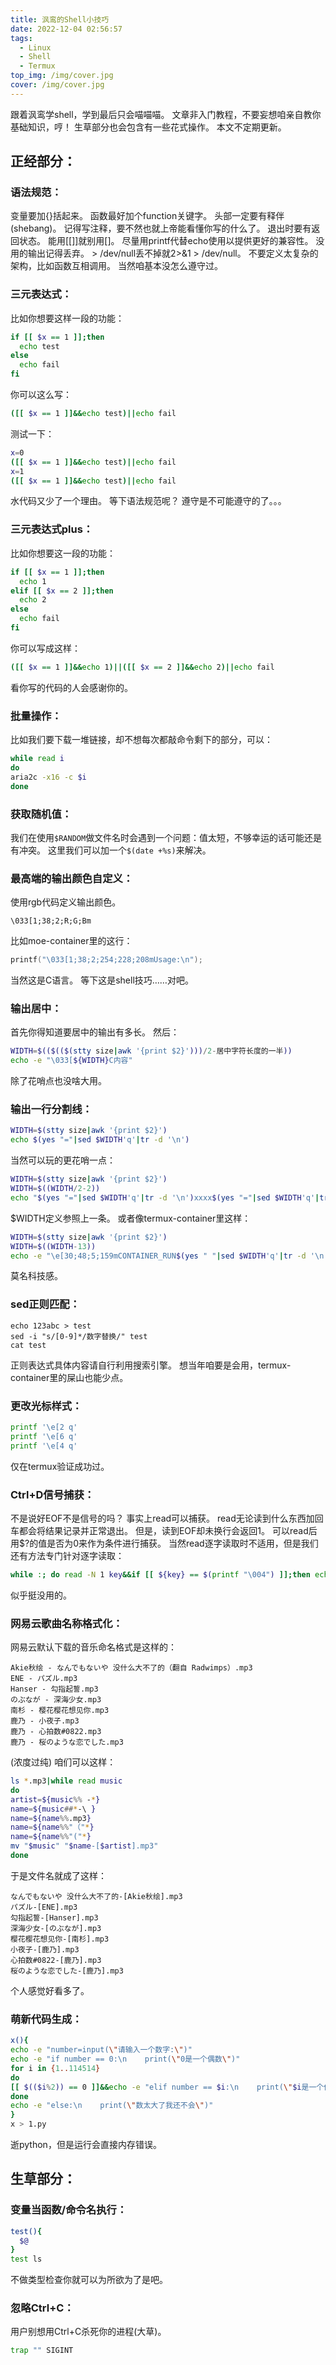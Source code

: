 ```yaml
---
title: 沨鸾的Shell小技巧
date: 2022-12-04 02:56:57
tags:
  - Linux
  - Shell
  - Termux
top_img: /img/cover.jpg
cover: /img/cover.jpg
---
```

跟着沨鸾学shell，学到最后只会喵喵喵。 
文章非入门教程，不要妄想咱亲自教你基础知识，哼！ 
生草部分也会包含有一些花式操作。
本文不定期更新。 
## 正经部分：
### 语法规范：
变量要加{}括起来。
函数最好加个function关键字。
头部一定要有释伴(shebang)。
记得写注释，要不然也就上帝能看懂你写的什么了。
退出时要有返回状态。
能用[[]]就别用[]。
尽量用printf代替echo使用以提供更好的兼容性。
没用的输出记得丢弃。
\> /dev/null丢不掉就2>&1 > /dev/null。
不要定义太复杂的架构，比如函数互相调用。
当然咱基本没怎么遵守过。
### 三元表达式：
比如你想要这样一段的功能：
```sh
if [[ $x == 1 ]];then
  echo test
else
  echo fail
fi
```
你可以这么写：
```sh
([[ $x == 1 ]]&&echo test)||echo fail
```
测试一下：
```sh
x=0
([[ $x == 1 ]]&&echo test)||echo fail
x=1
([[ $x == 1 ]]&&echo test)||echo fail
```
水代码又少了一个理由。
等下语法规范呢？
遵守是不可能遵守的了。。。
### 三元表达式plus：
比如你想要这一段的功能：
```sh
if [[ $x == 1 ]];then
  echo 1
elif [[ $x == 2 ]];then
  echo 2
else
  echo fail
fi
```
你可以写成这样：
```sh
([[ $x == 1 ]]&&echo 1)||([[ $x == 2 ]]&&echo 2)||echo fail
```
看你写的代码的人会感谢你的。
### 批量操作：
比如我们要下载一堆链接，却不想每次都敲命令剩下的部分，可以：
```sh
while read i
do
aria2c -x16 -c $i
done
```
### 获取随机值：
我们在使用`$RANDOM`做文件名时会遇到一个问题：值太短，不够幸运的话可能还是有冲突。
这里我们可以加一个`$(date +%s)`来解决。
### 最高端的输出颜色自定义：
使用rgb代码定义输出颜色。
```
\033[1;38;2;R;G;Bm
```
比如moe-container里的这行：
```C
printf("\033[1;38;2;254;228;208mUsage:\n");
```
当然这是C语言。
等下这是shell技巧……对吧。 
### 输出居中：
首先你得知道要居中的输出有多长。
然后：
```sh
WIDTH=$(($(($(stty size|awk '{print $2}')))/2-居中字符长度的一半))
echo -e "\033[${WIDTH}C内容"
```
除了花哨点也没啥大用。
### 输出一行分割线：
```sh
WIDTH=$(stty size|awk '{print $2}')
echo $(yes "="|sed $WIDTH'q'|tr -d '\n')
```
当然可以玩的更花哨一点：
```sh
WIDTH=$(stty size|awk '{print $2}')
WIDTH=$((WIDTH/2-2))
echo "$(yes "="|sed $WIDTH'q'|tr -d '\n')xxxx$(yes "="|sed $WIDTH'q'|tr -d '\n')"
```
$WIDTH定义参照上一条。
或者像termux-container里这样：
```sh
WIDTH=$(stty size|awk '{print $2}')
WIDTH=$((WIDTH-13))
echo -e "\e[30;48;5;159mCONTAINER_RUN$(yes " "|sed $WIDTH'q'|tr -d '\n')\033[0m"
```
莫名科技感。
### sed正则匹配：
```
echo 123abc > test
sed -i "s/[0-9]*/数字替换/" test
cat test
```
正则表达式具体内容请自行利用搜索引擎。
想当年咱要是会用，termux-container里的屎山也能少点。
### 更改光标样式：
```sh
printf '\e[2 q'
printf '\e[6 q'
printf '\e[4 q'
```
仅在termux验证成功过。
### Ctrl+D信号捕获：
不是说好EOF不是信号的吗？
事实上read可以捕获。
read无论读到什么东西加回车都会将结果记录并正常退出。
但是，读到EOF却未换行会返回1。
可以read后用$?的值是否为0来作为条件进行捕获。
当然read逐字读取时不适用，但是我们还有方法专门针对逐字读取：
```sh
while :; do read -N 1 key&&if [[ ${key} == $(printf "\004") ]];then echo CTRL-D;fi; done
```
似乎挺没用的。
### 网易云歌曲名称格式化：
网易云默认下载的音乐命名格式是这样的：
```
Akie秋绘 - なんでもないや 没什么大不了的（翻自 Radwimps）.mp3
ENE - パズル.mp3
Hanser - 勾指起誓.mp3
のぶなが - 深海少女.mp3
南杉 - 樱花樱花想见你.mp3
鹿乃 - 小夜子.mp3
鹿乃 - 心拍数#0822.mp3
鹿乃 - 桜のような恋でした.mp3
```
(浓度过纯)
咱们可以这样：
```sh
ls *.mp3|while read music
do
artist=${music%% -*}
name=${music##*-\ }
name=${name%%.mp3}
name=${name%%"（"*}
name=${name%%"("*}
mv "$music" "$name-[$artist].mp3"
done
```
于是文件名就成了这样：
```
なんでもないや 没什么大不了的-[Akie秋绘].mp3
パズル-[ENE].mp3
勾指起誓-[Hanser].mp3
深海少女-[のぶなが].mp3
樱花樱花想见你-[南杉].mp3
小夜子-[鹿乃].mp3
心拍数#0822-[鹿乃].mp3
桜のような恋でした-[鹿乃].mp3
```
个人感觉好看多了。
### 萌新代码生成：
```sh
x(){
echo -e "number=input(\"请输入一个数字:\")"
echo -e "if number == 0:\n    print(\"0是一个偶数\")"
for i in {1..114514}
do
[[ $(($i%2)) == 0 ]]&&echo -e "elif number == $i:\n    print(\"$i是一个偶数\")"||echo -e "elif number == $i:\n    print(\"$i是一个奇数\")"
done
echo -e "else:\n    print(\"数太大了我还不会\")"
}
x > 1.py
```
逝python，但是运行会直接内存错误。
## 生草部分：
### 变量当函数/命令名执行：
```sh
test(){
  $@
}
test ls
```
不做类型检查你就可以为所欲为了是吧。
### 忽略Ctrl+C：
用户别想用Ctrl+C杀死你的进程(大草)。
```sh
trap "" SIGINT
```